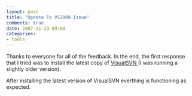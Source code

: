 ```yaml
---
layout: post
title: "Update To VS2008 Issue"
comments: true
date: 2007-11-23 09:00
categories:
- tools
---
```


Thanks to everyone for all of the feedback. In the end, the first response that I tried was to install the latest copy of [VisualSVN ](http://www.visualsvn.com/)(I was running a slightly older version).

After installing the latest version of VisualSVN everthing is functioning as expected.




